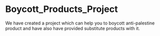 # Boycott_Products_Project
We have created a project which can help you to boycott anti-palestine product and have also have provided substitute products with it.
